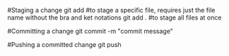 #Staging a change
git add <file name> #to stage a specific file, requires just the file name without the bra and ket notations
git add . #to stage all files at once

#Committing a change
git commit -m "commit message"

#Pushing a committed change
git push
